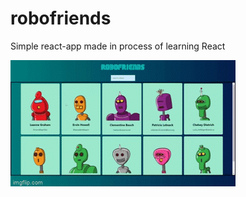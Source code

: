 # robofriends
Simple react-app made in process of learning React

![](https://github.com/isaisebastian/robofriends/blob/main/examples/example.gif)
